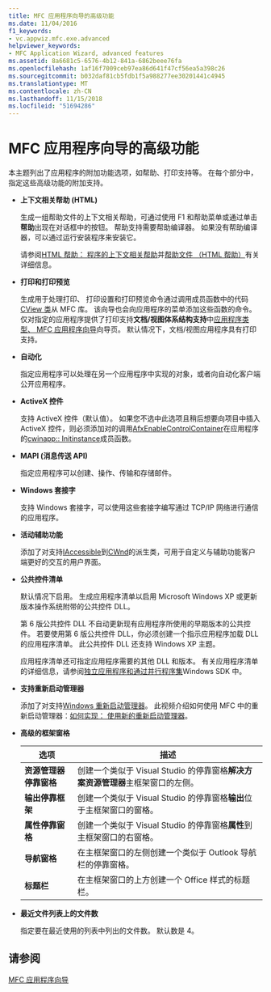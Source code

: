```yaml
---
title: MFC 应用程序向导的高级功能
ms.date: 11/04/2016
f1_keywords:
- vc.appwiz.mfc.exe.advanced
helpviewer_keywords:
- MFC Application Wizard, advanced features
ms.assetid: 8a6681c5-6576-4b12-841a-6862beee76fa
ms.openlocfilehash: 1af16f7009ceb97ea86d641f47cf56ea5a398c26
ms.sourcegitcommit: b032daf81cb5fdb1f5a988277ee30201441c4945
ms.translationtype: MT
ms.contentlocale: zh-CN
ms.lasthandoff: 11/15/2018
ms.locfileid: "51694286"
---
```

# <a name="advanced-features-mfc-application-wizard"></a>MFC 应用程序向导的高级功能

本主题列出了应用程序的附加功能选项，如帮助、打印支持等。 在每个部分中，指定这些高级功能的附加支持。

- **上下文相关帮助 (HTML)**

   生成一组帮助文件的上下文相关帮助，可通过使用 F1 和帮助菜单或通过单击**帮助**出现在对话框中的按钮。 帮助支持需要帮助编译器。 如果没有帮助编译器，可以通过运行安装程序来安装它。

   请参阅[HTML 帮助： 程序的上下文相关帮助](../../mfc/html-help-context-sensitive-help-for-your-programs.md)并[帮助文件 （HTML 帮助）](../../ide/help-files-html-help.md)有关详细信息。

- **打印和打印预览**

   生成用于处理打印、 打印设置和打印预览命令通过调用成员函数中的代码[CView 类](../../mfc/reference/cview-class.md)从 MFC 库。 该向导也会向应用程序的菜单添加这些函数的命令。 仅对指定的应用程序提供了打印支持**文档/视图体系结构支持**中[应用程序类型、 MFC 应用程序向导](../../mfc/reference/application-type-mfc-application-wizard.md)向导页。 默认情况下，文档/视图应用程序具有打印支持。

- **自动化**

   指定应用程序可以处理在另一个应用程序中实现的对象，或者向自动化客户端公开应用程序。

- **ActiveX 控件**

   支持 ActiveX 控件（默认值）。 如果您不选中此选项且稍后想要向项目中插入 ActiveX 控件，则必须添加对的调用[AfxEnableControlContainer](ole-initialization.md#afxenablecontrolcontainer)在应用程序的[cwinapp:: Initinstance](../../mfc/reference/cwinapp-class.md#initinstance)成员函数。

- **MAPI (消息传送 API)**

   指定应用程序可以创建、操作、传输和存储邮件。

- **Windows 套接字**

   支持 Windows 套接字，可以使用这些套接字编写通过 TCP/IP 网络进行通信的应用程序。

- **活动辅助功能**

   添加了对支持[IAccessible](/windows/desktop/api/oleacc/nn-oleacc-iaccessible)到[CWnd](../../mfc/reference/cwnd-class.md)的派生类，可用于自定义与辅助功能客户端更好的交互的用户界面。

- **公共控件清单**

   默认情况下启用。 生成应用程序清单以启用 Microsoft Windows XP 或更新版本操作系统附带的公共控件 DLL。

   第 6 版公共控件 DLL 不自动更新现有应用程序所使用的早期版本的公共控件。 若要使用第 6 版公共控件 DLL，你必须创建一个指示应用程序加载 DLL 的应用程序清单。 此公共控件 DLL 还支持 Windows XP 主题。

   应用程序清单还可指定应用程序需要的其他 DLL 和版本。 有关应用程序清单的详细信息，请参阅[独立应用程序和通过并行程序集](/windows/desktop/SbsCs/isolated-applications-and-side-by-side-assemblies-portal)Windows SDK 中。

- **支持重新启动管理器**

   添加了对支持[Windows 重新启动管理器](/windows/desktop/RstMgr/using-restart-manager)。 此视频介绍如何使用 MFC 中的重新启动管理器：[如何实现： 使用新的重新启动管理器](/previous-versions/visualstudio/visual-studio-2010/dd831853(v%3dvs.100))。

- **高级的框架窗格**

   |选项|描述|
   |------------|-----------------|
   |**资源管理器停靠窗格**|创建一个类似于 Visual Studio 的停靠窗格**解决方案资源管理器**主框架窗口的左侧。|
   |**输出停靠框架**|创建一个类似于 Visual Studio 的停靠窗格**输出**位于主框架窗口的窗格。|
   |**属性停靠窗格**|创建一个类似于 Visual Studio 的停靠窗格**属性**到主框架窗口的右窗格。|
   |**导航窗格**|在主框架窗口的左侧创建一个类似于 Outlook 导航栏的停靠窗格。|
   |**标题栏**|在主框架窗口的上方创建一个 Office 样式的标题栏。|

- **最近文件列表上的文件数**

   指定要在最近使用的列表中列出的文件数。 默认数是 4。

## <a name="see-also"></a>请参阅

[MFC 应用程序向导](../../mfc/reference/mfc-application-wizard.md)

